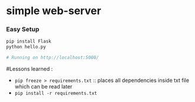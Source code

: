 # simple web-server

### Easy Setup
```python
pip install Flask
python hello.py

# Running on http://localhost:5000/
```

#Lessons learned : 
- `pip freeze > requirements.txt` :: places all dependencies inside txt file which can be read later
 - `pip install -r requirements.txt` 
